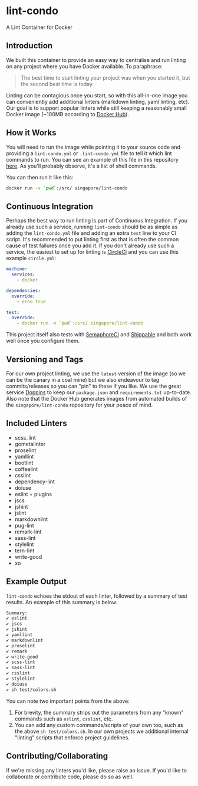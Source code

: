 # lint-condo

A Lint Container for Docker

## Introduction

We built this container to provide an easy way to centralise and run linting on any project where you have Docker available. To paraphrase:

> The best time to start linting your project was when you started it, but the second best time is today.

Linting can be contagious once you start, so with this all-in-one image you can conveniently add additional linters (markdown linting, yaml linting, etc). Our goal is to support popular linters while still keeping a reasonably small Docker image (~100MB according to [Docker Hub](https://hub.docker.com/r/singapore/lint-condo/tags/)).

## How it Works

You will need to run the image while pointing it to your source code and providing a `lint-condo.yml` or `.lint-condo.yml` file to tell it which lint commands to run. You can see an example of this file in this repository [here](https://github.com/singapore/lint-condo/blob/master/.lint-condo.yaml). As you'll probably observe, it's a list of shell commands.

You can then run it like this:

```sh
docker run -v `pwd`:/src/ singapore/lint-condo
```

## Continuous Integration

Perhaps the best way to run linting is part of Continuous Integration. If you already use such a service, running `lint-condo` should be as simple as adding the `lint-condo.yml` file and adding an extra `test` line to your CI script. It's recommended to put linting first as that is often the common cause of test failures once you add it. If you don't already use such a service, the easiest to set up for linting is [CircleCI](https://circleci.com/) and you can use this example `circle.yml`:

```yaml
machine:
  services:
    - docker

dependencies:
  override:
    - echo true

test:
  override:
    - docker run -v `pwd`:/src/ singapore/lint-condo
```

This project itself also tests with [SemaphoreCI](https://semaphoreci.com/) and [Shippable](https://shippable.com) and both work well once you configure them.

## Versioning and Tags

For our own project linting, we use the `latest` version of the image (so we can be the canary in a coal mine) but we also endeavour to tag commits/releases so you can "pin" to these if you like. We use the great service [Doppins](https://doppins.com/) to keep our `package.json` and `requirements.txt` up-to-date. Also note that the Docker Hub generates images from automated builds of the `singapore/lint-condo` repository for your peace of mind.

## Included Linters

- scss_lint
- gometalinter
- proselint
- yamllint
- bootlint
- coffeelint
- csslint
- dependency-lint
- doiuse
- eslint + plugins
- jscs
- jshint
- jslint
- markdownlint
- pug-lint
- remark-lint
- sass-lint
- stylelint
- tern-lint
- write-good
- xo

## Example Output

`lint-condo` echoes the stdout of each linter, followed by a summary of test results. An example of this summary is below:

```sh
Summary:
✔ eslint
✔ jscs
✔ jshint
✔ yamllint
✔ markdownlint
✔ proselint
✔ remark
✔ write-good
✔ scss-lint
✔ sass-lint
✔ csslint
✔ stylelint
✔ doiuse
✔ sh test/colors.sh
```

You can note two important points from the above:

1. For brevity, the summary strips out the parameters from any "known" commands such as `eslint`, `csslint`, etc.
2. You can add any custom commands/scripts of your own too, such as the above `sh test/colors.sh`. In our own projects we additional internal "linting" scripts that enforce project guidelines.

## Contributing/Collaborating

If we're missing any linters you'd like, please raise an issue. If you'd like to collaborate or contribute code, please do so as well.
